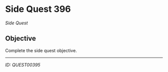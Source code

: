 # Side Quest 396

*Side Quest*

## Objective
Complete the side quest objective.

---
*ID: QUEST00395*